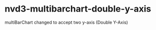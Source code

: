 nvd3-multibarchart-double-y-axis
================================

multiBarChart changed to accept two y-axis (Double Y-Axis)
